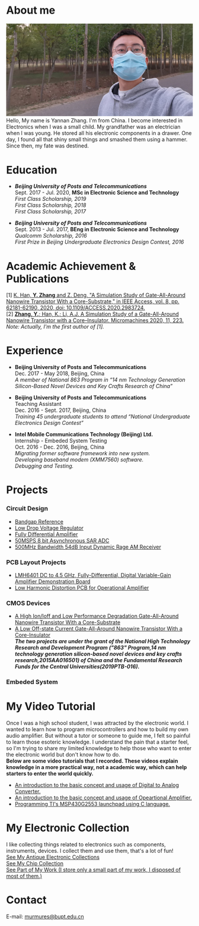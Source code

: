 # About me
![banner](img/banner.jpg)   
Hello, My name is Yannan Zhang. I'm from China. I become interested in Electronics when I was a small child. My grandfather was an electrician when I was young. He stored all his electronic components in a drawer. One day, I found all that shiny small things and smashed them using a hammer. Since then, my fate was destined. 

# Education
+ ***Beijing University of Posts and Telecommunications***   
Sept. 2017 - Jul. 2020, **MSc in Electronic Science and Technology**   
*First Class Scholarship, 2019*   
*First Class Scholarship, 2018*   
*First Class Scholarship, 2017*   

+ ***Beijing University of Posts and Telecommunications***  
Sept. 2013 - Jul. 2017, **BEng in Electronic Science and Technology**   
*Qualcomm Scholarship, 2016*   
*First Prize in Beijing Undergraduate Electronics Design Contest, 2016*   

# Academic Achievement & Publications
[1] [K. Han, **Y. Zhang** and Z. Deng, "A Simulation Study of Gate-All-Around Nanowire Transistor With a Core-Substrate," in IEEE Access, vol. 8, pp. 62181-62190, 2020, doi: 10.1109/ACCESS.2020.2983724.](https://ieeexplore.ieee.org/document/9049338)   
[2] [**Zhang, Y.**; Han, K.; Li, A.J. A Simulation Study of a Gate-All-Around Nanowire Transistor with a Core–Insulator. Micromachines 2020, 11, 223.](https://www.mdpi.com/2072-666X/11/2/223?type=check_update)   
*Note: Actually, I'm the first author of [1].*

# Experience
+ **Beijing University of Posts and Telecommunications**     
Dec. 2017 - May 2018, Beijing, China   
*A member of National 863 Program in “14 nm Technology Generation Silicon-Based Novel Devices and Key Crafts Research of China”*   

+ **Beijing University of Posts and Telecommunications**   
Teaching Assistant  
Dec. 2016 - Sept. 2017, Beijing, China   
*Training 45 undergraduate students to attend “National Undergraduate Electronics Design Contest”*   

+ **Intel Mobile Communications Technology (Beijing) Ltd.**   
Internship - Embeded System Testing  
Oct. 2016 - Dec. 2016, Beijing, China   
*Migrating former software framework into new system.*   
*Developing baseband modem (XMM7560) software.*   
*Debugging and Testing.*   


# Projects
### Circuit Design
+ [Bandgap Reference](pages/bandgap.md)
+ [Low Drop Voltage Regulator]()
+ [Fully Differential Amplifier]()
+ [50MSPS 8 bit Asynchronous SAR ADC](pages/asyncSAR.md)
+ [500MHz Bandwidth 54dB Input Dynamic Rage AM Receiver](pages/am.md)

### PCB Layout Projects
+ [LMH6401 DC to 4.5 GHz, Fully-Differential, Digital Variable-Gain Amplifier Demonstration Board](pages/lmh6401.md)
+ [Low Harmonic Distortion PCB for Operational Amplifier](pages/LowDistortionAmpPCB.md)

### CMOS Devices
+ [A High Ion/Ioff and Low Performance Degradation Gate-All-Around Nanowire Transistor With a Core-Substrate](pages/csgaa.md)   
+ [A Low Off-state Current Gate-All-Around Nanowire Transistor With a Core-Insulator](pages/cigaa.md)   
***The two projects are under the grant of the National High Technology Research and Development Program ("863" Program,14 nm technology generation silicon-based novel devices and key crafts research,2015AA016501) of China and the Fundamental Research Funds for the Central Universities(2019PTB-016).***   

### Embeded System

# My Video Tutorial
Once I was a high school student, I was attracted by the electronic world. I wanted to learn how to program microcontrollers and how to build my own audio amplifier. But without a tutor or someone to guide me, I felt so painful to learn those esoteric knowledge. I understand the pain that a starter feel, so I'm trying to share my limited knowledge to help those who want to enter the electronic world but don't know how to do.   
**Below are some video tutorials that I recorded. These videos explain knowledge in a more practical way, not a academic way, which can help starters to enter the world quickly.**

+ [An introduction to the basic concept and usage of Digital to Analog Converter.](https://www.youtube.com/playlist?list=PLGBDFkRTcisEuyedRHiHl547lP2yFqDW9)   
+ [An introduction to the basic concept and usage of Opeartional Amplifier.](https://www.youtube.com/playlist?list=PLGBDFkRTcisHKM1OWy6qZNCFKBaAgddp3)   
+ [Programming TI's MSP430G2553 launchpad using C language.](https://www.youtube.com/playlist?list=PLGBDFkRTcisHyLQ5KSV0SdlaFIZCimGQY)   

# My Electronic Collection    
I like collecting things related to electronics such as components, instruments, devices. I collect them and use them, that's a lot of fun!   
[See My Antique Electronic Collections](pages/collections.md)   
[See My Chip Collection](pages/chipcollections.md)   
[See Part of My Work (I store only a small part of my work, I disposed of most of them.)](pages/partofwork.md)   

# Contact
E-mail: murmures@bupt.edu.cn

